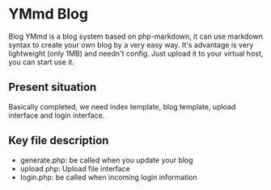 YMmd Blog
===================================
Blog YMmd is a blog system based on php-markdown, it can use markdown syntax to create your own blog by a very easy way. It's advantage is very lightweight (only 1MB) and needn't config. Just upload it to your virtual host, you can start use it.

Present situation
-----------------------------------
Basically completed, we need index template, blog template, upload interface and login interface.

Key file description
-----------------
* generate.php: be called when you update your blog
* upload.php: Upload file interface
* login.php: be called when incoming login information
